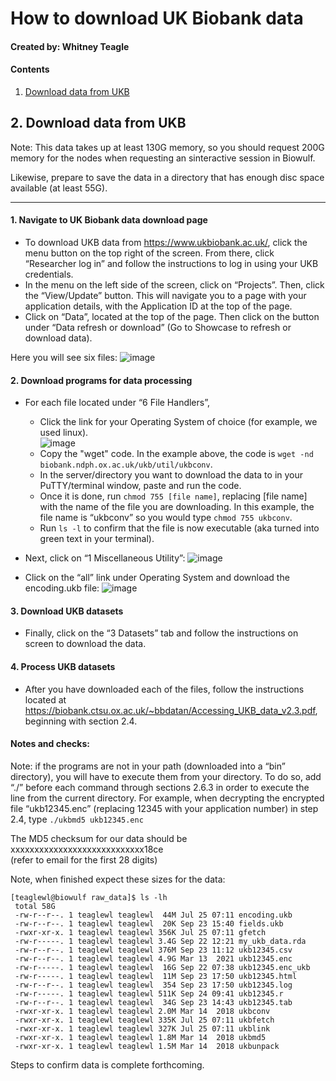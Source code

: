 # How to download UK Biobank data

#### Created by: Whitney Teagle

#### Contents
1. [Download data from UKB](#section2)  

<a id='section2'></a>

## 2. Download data from UKB

Note: This data takes up at least 130G memory, so you should request 200G memory for the nodes when requesting an sinteractive session in Biowulf.  

Likewise, prepare to save the data in a directory that has enough disc space available (at least 55G).  

*****  


#### 1. Navigate to UK Biobank data download page
- To download UKB data from https://www.ukbiobank.ac.uk/, click the menu button on the top right of the screen. From there, click “Researcher log in” and follow the instructions to log in using your UKB credentials.  
- In the menu on the left side of the screen, click on “Projects”. Then, click the “View/Update” button. This will navigate you to a page with your application details, with the Application ID at the top of the page.  
- Click on “Data”, located at the top of the page. Then click on the button under “Data refresh or download” (Go to Showcase to refresh or download data).  

Here you will see six files:
![image](https://user-images.githubusercontent.com/60749131/135088344-88bd3f6d-d828-4c28-94f1-6d94221d79e9.png)

#### 2. Download programs for data processing
- For each file located under “6 File Handlers”, 
	- Click the link for your Operating System of choice (for example, we used linux).  
![image](https://user-images.githubusercontent.com/60749131/135088738-e2daac45-67fd-4261-9183-10bda3b956b5.png)
	- Copy the "wget" code. In the example above, the code is ```wget -nd biobank.ndph.ox.ac.uk/ukb/util/ukbconv```.  
	- In the server/directory you want to download the data to in your PuTTY/terminal window, paste and run the code.  
	- Once it is done, run ```chmod 755 [file name]```, replacing [file name] with the name of the file you are downloading. In this example, the file name is “ukbconv” so you would type ```chmod 755 ukbconv```.
	- Run ```ls -l``` to confirm that the file is now executable (aka turned into green text in your terminal).

- Next, click on “1 Miscellaneous Utility”: 
![image](https://user-images.githubusercontent.com/60749131/135089673-c050dec3-0e81-43a7-96f8-f8e7a0ec42dc.png) 
- Click on the “all” link under Operating System and download the encoding.ukb file:
![image](https://user-images.githubusercontent.com/60749131/135090588-8e556adc-95ed-43b2-a6cf-b2b42a589b38.png)

#### 3. Download UKB datasets
- Finally, click on the “3 Datasets” tab and follow the instructions on screen to download the data.

#### 4. Process UKB datasets
- After you have downloaded each of the files, follow the instructions located at https://biobank.ctsu.ox.ac.uk/~bbdatan/Accessing_UKB_data_v2.3.pdf, beginning with section 2.4.

#### Notes and checks:
Note: if the programs are not in your path (downloaded into a “bin” directory), you will have to execute them from your directory. To do so, add “./” before each command through sections 2.6.3 in order to execute the line from the current directory. For example, when decrypting the encrypted file “ukb12345.enc” (replacing 12345 with your application number) in step 2.4, type ```./ukbmd5 ukb12345.enc```

The MD5 checksum for our data should be xxxxxxxxxxxxxxxxxxxxxxxxxxxx18ce  
(refer to email for the first 28 digits)

Note, when finished expect these sizes for the data:

```console
[teaglewl@biowulf raw_data]$ ls -lh  
 total 58G  
 -rw-r--r--. 1 teaglewl teaglewl  44M Jul 25 07:11 encoding.ukb  
 -rw-r--r--. 1 teaglewl teaglewl  20K Sep 23 15:40 fields.ukb  
 -rwxr-xr-x. 1 teaglewl teaglewl 356K Jul 25 07:11 gfetch  
 -rw-r-----. 1 teaglewl teaglewl 3.4G Sep 22 12:21 my_ukb_data.rda  
 -rw-r--r--. 1 teaglewl teaglewl 376M Sep 23 11:12 ukb12345.csv  
 -rw-r--r--. 1 teaglewl teaglewl 4.9G Mar 13  2021 ukb12345.enc  
 -rw-r-----. 1 teaglewl teaglewl  16G Sep 22 07:38 ukb12345.enc_ukb  
 -rw-r-----. 1 teaglewl teaglewl  11M Sep 23 17:50 ukb12345.html  
 -rw-r--r--. 1 teaglewl teaglewl  354 Sep 23 17:50 ukb12345.log  
 -rw-r-----. 1 teaglewl teaglewl 511K Sep 24 09:41 ukb12345.r  
 -rw-r--r--. 1 teaglewl teaglewl  34G Sep 23 14:43 ukb12345.tab  
 -rwxr-xr-x. 1 teaglewl teaglewl 2.0M Mar 14  2018 ukbconv  
 -rwxr-xr-x. 1 teaglewl teaglewl 335K Jul 25 07:11 ukbfetch  
 -rwxr-xr-x. 1 teaglewl teaglewl 327K Jul 25 07:11 ukblink  
 -rwxr-xr-x. 1 teaglewl teaglewl 1.8M Mar 14  2018 ukbmd5  
 -rwxr-xr-x. 1 teaglewl teaglewl 1.5M Mar 14  2018 ukbunpack
 ```
Steps to confirm data is complete forthcoming.
